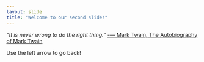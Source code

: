 ```yaml
---
layout: slide
title: "Welcome to our second slide!"
---
```

*“It is never wrong to do the right thing.”* [-― Mark Twain, The Autobiography of Mark Twain](https://www.goodreads.com/quotes/8489642-it-is-never-wrong-to-do-the-right-thing) 

Use the left arrow to go back!
